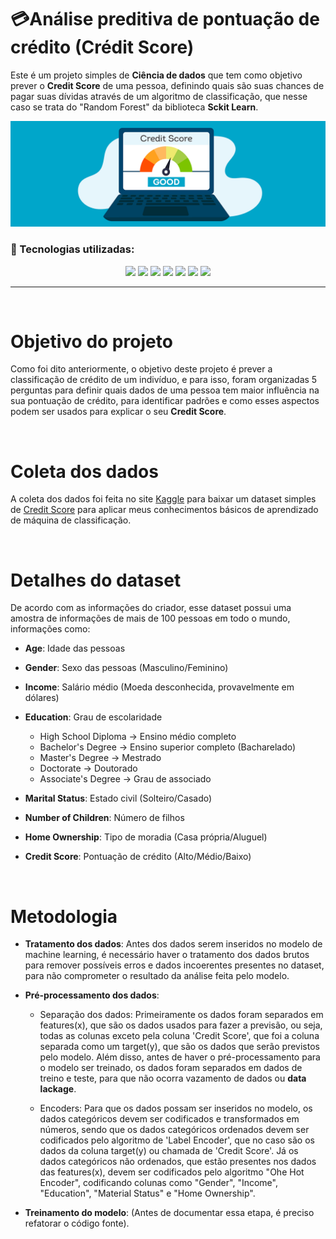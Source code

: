 # ​💳​ Análise preditiva de pontuação de crédito (Crédit Score) 

Este é um projeto simples de **Ciência de dados** que tem como objetivo prever o **Credit Score** de uma pessoa, definindo quais são suas chances
de pagar suas dívidas através de um algoritmo de classificação, que nesse caso se trata do "Random Forest" da biblioteca **Sckit Learn**.

<p align="center">
  <img src="img/credit-score.png" width="600"/>
</p>

### 📌 Tecnologias utilizadas:
<p align="center">
  <img src="https://img.shields.io/badge/Python-3776AB?style=for-the-badge&logo=python&logoColor=white" />
  <img src="https://img.shields.io/badge/Pandas-150458?style=for-the-badge&logo=pandas&logoColor=white" />
  <img src="https://img.shields.io/badge/Matplotlib-11557c?style=for-the-badge&logo=plotly&logoColor=white" />
  <img src="https://img.shields.io/badge/Seaborn-4C72B0?style=for-the-badge&logo=plotly&logoColor=white" />
  <img src="https://img.shields.io/badge/Scikit--learn-F7931E?style=for-the-badge&logo=scikit-learn&logoColor=white" />
  <img src="https://img.shields.io/badge/Jupyter-F37626?style=for-the-badge&logo=jupyter&logoColor=white" />
  <img src="https://img.shields.io/badge/Yellowbrick-%23F7DC6F?style=for-the-badge&logo=Yellowbrick&logoColor=black" />
</p>

---
<br>

# Objetivo do projeto

Como foi dito anteriormente, o objetivo deste projeto é prever a classificação de crédito de um indivíduo, e para isso, foram organizadas 5 perguntas para definir
quais dados de uma pessoa tem maior influência na sua pontuação de crédito, para identificar padrões e como esses aspectos podem ser usados para explicar o seu **Credit Score**.

<br>

# Coleta dos dados

A coleta dos dados foi feita no site [Kaggle](https://www.kaggle.com/) para baixar um dataset simples de [Credit Score](https://www.kaggle.com/datasets/sujithmandala/credit-score-classification-dataset) para
aplicar meus conhecimentos básicos de aprendizado de máquina de classificação.

<br>

# Detalhes do dataset

De acordo com as informações do criador, esse dataset possui uma amostra de informações de mais de 100 pessoas em todo o mundo, informações como:

* **Age**: Idade das pessoas
  
* **Gender**: Sexo das pessoas (Masculino/Feminino)
  
* **Income**: Salário médio (Moeda desconhecida, provavelmente em dólares)
  
* **Education**: Grau de escolaridade
  - High School Diploma → Ensino médio completo
  - Bachelor's Degree → Ensino superior completo (Bacharelado)
  - Master's Degree → Mestrado
  - Doctorate → Doutorado
  - Associate's Degree → Grau de associado

* **Marital Status**: Estado civil (Solteiro/Casado)

* **Number of Children**: Número de filhos

* **Home Ownership**: Tipo de moradia (Casa própria/Aluguel)

* **Credit Score**: Pontuação de crédito (Alto/Médio/Baixo)

<br>

# Metodologia

* **Tratamento dos dados**: Antes dos dados serem inseridos no modelo de machine learning, é necessário haver o tratamento dos dados brutos para remover possíveis erros e dados incoerentes presentes no dataset, para não comprometer o resultado da análise feita pelo modelo.

* **Pré-processamento dos dados**:
  - Separação dos dados: Primeiramente os dados foram separados em features(x), que são os dados usados para fazer a previsão, ou seja, todas as colunas exceto pela coluna 'Credit Score', que foi a coluna separada como um target(y), que são os dados que serão previstos pelo modelo. Além disso, antes de haver o pré-processamento para o modelo ser treinado, os dados foram separados em dados de treino e teste, para que não ocorra vazamento de dados ou **data lackage**.
    
  - Encoders: Para que os dados possam ser inseridos no modelo, os dados categóricos devem ser codificados e transformados em números, sendo que os dados categóricos ordenados devem ser codificados pelo algoritmo de 'Label Encoder', que no caso são os dados da coluna target(y) ou chamada de 'Credit Score'. Já os dados categóricos não ordenados, que estão presentes nos dados das features(x), devem ser codificados pelo algoritmo "Ohe Hot Encoder", codificando colunas como "Gender", "Income", "Education", "Material Status" e "Home Ownership".
 
* **Treinamento do modelo**: (Antes de documentar essa etapa, é preciso refatorar o código fonte).
